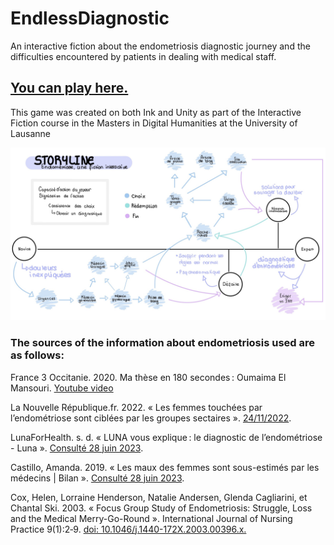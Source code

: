 # EndlessDiagnostic
An interactive fiction about the endometriosis diagnostic journey and the difficulties encountered by patients in dealing with medical staff. 

## [You can play here.](https://titayna.itch.io/endlessdiagnostic)

This game was created on both Ink and Unity as part of the Interactive Fiction course in the Masters in Digital Humanities at the University of Lausanne

![StoryLine](Storyline.jpg)


### The sources of the information about endometriosis used are as follows: 
France 3 Occitanie. 2020. Ma thèse en 180 secondes : Oumaima El Mansouri. [Youtube video](https://www.youtube.com/watch?v=z62u2Io_wzs)

La Nouvelle République.fr. 2022. « Les femmes touchées par l’endométriose sont ciblées par les groupes sectaires ». [24/11/2022](https://www.lanouvellerepublique.fr/a-la-une/les-femmes-touchees-par-l-endometriose-sont-ciblees-par-les-groupes-sectaires).

LunaForHealth. s. d. « LUNA vous explique : le diagnostic de l’endométriose - Luna ». [Consulté 28 juin 2023](https://www.luna-endometriose.com/blog/endometriose/diagnostic-de-l-endometriose/).

Castillo, Amanda. 2019. « Les maux des femmes sont sous-estimés par les médecins | Bilan ». [Consulté 28 juin 2023](https://www.bilan.ch/femmes-leaders/les-maux-des-femmes-sont-sous-estimes-par-les-medecins).

Cox, Helen, Lorraine Henderson, Natalie Andersen, Glenda Cagliarini, et Chantal Ski. 2003. « Focus Group Study of Endometriosis: Struggle, Loss and the Medical Merry-Go-Round ». International Journal of Nursing Practice 9(1):2‑9. [doi: 10.1046/j.1440-172X.2003.00396.x.](https://onlinelibrary.wiley.com/doi/abs/10.1046/j.1440-172X.2003.00396.x)
